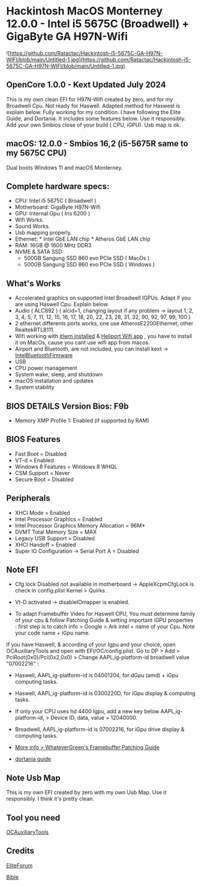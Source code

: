 # Hackintosh MacOS Monterney 12.0.0 - Intel i5 5675C (Broadwell) + GigaByte GA H97N-Wifi


![https://github.com/Ratactac/Hackintosh-i5-5675C-GA-H97N-WIFI/blob/main/Untitled-1.jpg](https://github.com/Ratactac/Hackintosh-i5-5675C-GA-H97N-WIFI/blob/main/Untitled-1.jpg)

## OpenCore 1.0.0  - Kext Updated July 2024

This is my own clean EFI for H97N-Wifi created by zero, and for my Broadwell Cpu. Not ready for Haswell. Adapted method for Hasweel is explain below. Fully working for my condition. I have following the Elite Guide, and Dortania. It includes some features below. Use it responsibly. Add your own Smbios close of your build ( CPU, iGPU). Usb map is ok.

## macOS: 12.0.0 - Smbios 16,2 (i5-5675R same to my 5675C CPU)
Dual boots Windows 11 and macOS Monterney.

## Complete hardware specs:
  + CPU: Intel i5 5675C ( Broadwell )
  + Motherboard: GigaByte H97N-Wifi
  + GPU: Internal Gpu ( Iris 6200 )
  + Wifi Works.
  + Sound Works.
  + Usb mapping properly.  
  + Ethernet: * Intel GbE LAN chip 
              * Atheros GbE LAN chip 
  + RAM: 16GB @ 1600 MHz DDR3
  + NVME & SATA SSD:
      + 500GB Sangung SSD 860 evo PCIe SSD ( MacOs )
      + 500GB Sangung SSD 860 evo PCIe SSD ( Windows )

## What's Works
+ Accelerated graphics on supported Intel Broadwell IGPUs. Adapt if you are using Haswell Cpu. Explain below.
+ Audio ( ALC892 ) ( alcid=1, changing layout if any problem -> layout 1, 2, 3, 4, 5, 7, 11, 12, 15, 16, 17, 18, 20, 22, 23, 28, 31, 32, 90, 92, 97, 99, 100 ) 
+ 2 ethernet differents ports works, one use AtherosE2200Ethernet, other RealtekRTL8111.
+ Wifi working with [itlwm installed](https://github.com/OpenIntelWireless/itlwm/releases) & [Heliport Wifi app](https://github.com/OpenIntelWireless/HeliPort/releases) , you have to install it on MacOs, cause you cant use wifi app from macos.
+ Airport and Bluetooth, are not included, you can install kext -> [IntelBluetoothFirmware](https://github.com/OpenIntelWireless/IntelBluetoothFirmware/releases)
+ USB
+ CPU power management
+ System wake, sleep, and shutdown
+ macOS installation and updates
+ System stability

## BIOS DETAILS Version Bios: F9b
+ Memory XMP Profile 1: Enabled (if supported by RAM)

## BIOS Features
+ Fast Boot = 	Disabled
+ VT-d =  Enabled
+ Windows 8 Features =	Windows 8 WHQL
+ CSM Support = 	Never
+ Secure Boot = 	Disabled

## Peripherals
+ XHCI Mode = 	Enabled
+ Intel Processor Graphics =	Enabled
+ Intel Processor Graphics Memory Allocation =  96M*
+ DVMT Total Memory Size =  MAX
+ Legacy USB Support =	Disabled
+ XHCI Handoff =	Enabled
+ Super IO Configuration → Serial Port A =	Disabled

          
## Note EFI

* Cfg lock Disabled not available in motherboard ->  AppleXcpmCfgLock is check in config.plist Kernel > Quirks .

* Vt-D activated    -> disableIOmapper is enabled.

* To adapt Framebuffer Video for Haswell CPU, You must determine family of your cpu & follow Patching Guide & setting important iGPU properties : 
first  step is to catch info > Google > Ark intel + name of your Cpu. Note your code name + iGpu name.

If you have Haswell, & according of your Igpu and your choice, open OCAuxiliaryTools and open with EFI/OC/config.plist. Go to DP > Add > PciRoot(0x0)/Pci(0x2,0x0) > Change AAPL,ig-platform-id broadwell value "07002216" :

* Haswell, AAPL,ig-platform-id is 04001204, for dGpu (amd) + iGpu computing tasks.
* Haswell, AAPL,ig-platform-id is 0300220D, for iGpu display & computing tasks.
* If only your CPU uses hd 4400 Igpu, add a new key below AAPL,ig-platform-id, > Device ID, data, value = 12040000.

* Broadwell, AAPL,ig-platform-id is 07002216, for iGpu drive display & computing tasks.

* [More info > WhateverGreen's Framebuffer Patching Guide](https://github.com/acidanthera/WhateverGreen/blob/master/Manual/FAQ.IntelHD.en.md)
* [dortania guide](https://dortania.github.io/OpenCore-Post-Install/gpu-patching/intel-patching/#getting-started)

## Note Usb Map 

This is my own EFI created by zero with my own Usb Map. Use it responsibly. I think it's pretty clean.
  
## Tool you need

[OCAuxiliaryTools](https://github.com/ic005k/OCAuxiliaryTools)

## Credits 

[EliteForum](https://elitemacx86.com/)

[Bible](https://dortania.github.io/docs/latest/Configuration.html)
